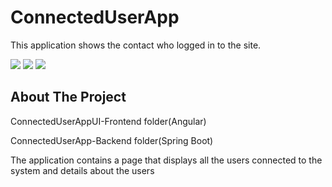 # ConnectedUserApp
This application shows the contact who logged in to the site.

<div align="left">
    <img src="https://img.shields.io/badge/Angular-DD0031?style=for-the-badge&logo=angular&logoColor=white" />
    <img src="https://img.shields.io/badge/Spring-6DB33F?style=for-the-badge&logo=spring&logoColor=white" />
    <img src="https://img.shields.io/badge/firebase-%23039BE5.svg?style=for-the-badge&logo=firebase"/>
</div>

## About The Project

ConnectedUserAppUI-Frontend folder(Angular)

ConnectedUserApp-Backend folder(Spring Boot)


The application contains a page that displays all the users connected to the system and details about the users
